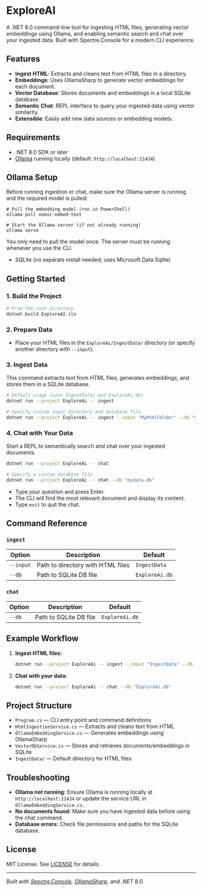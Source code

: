 # ExploreAI

A .NET 8.0 command-line tool for ingesting HTML files, generating vector embeddings using Ollama, and enabling semantic search and chat over your ingested data. Built with Spectre.Console for a modern CLI experience.

## Features

- **Ingest HTML**: Extracts and cleans text from HTML files in a directory.
- **Embeddings**: Uses OllamaSharp to generate vector embeddings for each document.
- **Vector Database**: Stores documents and embeddings in a local SQLite database.
- **Semantic Chat**: REPL interface to query your ingested data using vector similarity.
- **Extensible**: Easily add new data sources or embedding models.

## Requirements

- .NET 8.0 SDK or later
- [Ollama](https://ollama.com/) running locally (default: `http://localhost:11434`)

## Ollama Setup

Before running ingestion or chat, make sure the Ollama server is running and the required model is pulled:

```pwsh
# Pull the embedding model (run in PowerShell)
ollama pull nomic-embed-text

# Start the Ollama server (if not already running)
ollama serve
```

You only need to pull the model once. The server must be running whenever you use the CLI.
- SQLite (no separate install needed; uses Microsoft.Data.Sqlite)

## Getting Started

### 1. Build the Project

```sh
# From the root directory
dotnet build ExploreAI.sln
```

### 2. Prepare Data

- Place your HTML files in the `ExploreAi/IngestData/` directory (or specify another directory with `--input`).

### 3. Ingest Data

This command extracts text from HTML files, generates embeddings, and stores them in a SQLite database.

```sh
# Default usage (uses IngestData/ and ExploreAi.db)
dotnet run --project ExploreAi -- ingest

# Specify custom input directory and database file
dotnet run --project ExploreAi -- ingest --input "MyHtmlFolder" --db "mydata.db"
```

### 4. Chat with Your Data

Start a REPL to semantically search and chat over your ingested documents.

```sh
dotnet run --project ExploreAi -- chat

# Specify a custom database file
dotnet run --project ExploreAi -- chat --db "mydata.db"
```

- Type your question and press Enter.
- The CLI will find the most relevant document and display its content.
- Type `exit` to quit the chat.

## Command Reference

### `ingest`

| Option      | Description                              | Default         |
|-------------|------------------------------------------|-----------------|
| `--input`   | Path to directory with HTML files         | `IngestData`    |
| `--db`      | Path to SQLite DB file                   | `ExploreAi.db`  |

### `chat`

| Option      | Description                              | Default         |
|-------------|------------------------------------------|-----------------|
| `--db`      | Path to SQLite DB file                   | `ExploreAi.db`  |

## Example Workflow

1. **Ingest HTML files:**

   ```sh
   dotnet run --project ExploreAi -- ingest --input "IngestData" --db "ExploreAi.db"
   ```

2. **Chat with your data:**

   ```sh
   dotnet run --project ExploreAi -- chat --db "ExploreAi.db"
   ```

## Project Structure

- `Program.cs` — CLI entry point and command definitions
- `HtmlIngestionService.cs` — Extracts and cleans text from HTML
- `OllamaEmbeddingService.cs` — Generates embeddings using OllamaSharp
- `VectorDbService.cs` — Stores and retrieves documents/embeddings in SQLite
- `IngestData/` — Default directory for HTML files

## Troubleshooting

- **Ollama not running:** Ensure Ollama is running locally at `http://localhost:11434` or update the service URL in `OllamaEmbeddingService.cs`.
- **No documents found:** Make sure you have ingested data before using the chat command.
- **Database errors:** Check file permissions and paths for the SQLite database.

## License

MIT License. See [LICENSE](LICENSE) for details.

---

*Built with [Spectre.Console](https://spectreconsole.net/), [OllamaSharp](https://github.com/ollama/ollama-sharp), and .NET 8.0.*
